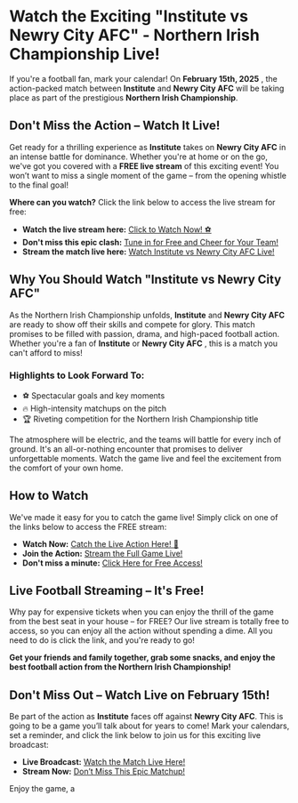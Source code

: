 # Watch the Exciting "Institute vs Newry City AFC" - Northern Irish Championship Live!

If you're a football fan, mark your calendar! On **February 15th, 2025** , the action-packed match between **Institute** and **Newry City AFC** will be taking place as part of the prestigious **Northern Irish Championship**.

## Don't Miss the Action – Watch It Live!

Get ready for a thrilling experience as **Institute** takes on **Newry City AFC** in an intense battle for dominance. Whether you're at home or on the go, we've got you covered with a **FREE live stream** of this exciting event! You won’t want to miss a single moment of the game – from the opening whistle to the final goal!

**Where can you watch?** Click the link below to access the live stream for free:

- **Watch the live stream here:** [Click to Watch Now! ⚽](https://tinyurl.com/livestreamfreeo?st=Institute+vs+Newry+City+AFC&si=ghc)
- **Don't miss this epic clash:** [Tune in for Free and Cheer for Your Team!](https://tinyurl.com/livestreamfreeo?st=Institute+vs+Newry+City+AFC&si=ghc)
- **Stream the match live here:** [Watch Institute vs Newry City AFC Live!](https://tinyurl.com/livestreamfreeo?st=Institute+vs+Newry+City+AFC&si=ghc)

## Why You Should Watch "Institute vs Newry City AFC"

As the Northern Irish Championship unfolds, **Institute** and **Newry City AFC** are ready to show off their skills and compete for glory. This match promises to be filled with passion, drama, and high-paced football action. Whether you're a fan of **Institute** or **Newry City AFC** , this is a match you can't afford to miss!

### Highlights to Look Forward To:

- ⚽ Spectacular goals and key moments
- 🔥 High-intensity matchups on the pitch
- 🏆 Riveting competition for the Northern Irish Championship title

The atmosphere will be electric, and the teams will battle for every inch of ground. It's an all-or-nothing encounter that promises to deliver unforgettable moments. Watch the game live and feel the excitement from the comfort of your own home.

## How to Watch

We've made it easy for you to catch the game live! Simply click on one of the links below to access the FREE stream:

- **Watch Now:** [Catch the Live Action Here! 🎥](https://tinyurl.com/livestreamfreeo?st=Institute+vs+Newry+City+AFC&si=ghc)
- **Join the Action:** [Stream the Full Game Live!](https://tinyurl.com/livestreamfreeo?st=Institute+vs+Newry+City+AFC&si=ghc)
- **Don't miss a minute:** [Click Here for Free Access!](https://tinyurl.com/livestreamfreeo?st=Institute+vs+Newry+City+AFC&si=ghc)

## Live Football Streaming – It's Free!

Why pay for expensive tickets when you can enjoy the thrill of the game from the best seat in your house – for FREE? Our live stream is totally free to access, so you can enjoy all the action without spending a dime. All you need to do is click the link, and you're ready to go!

**Get your friends and family together, grab some snacks, and enjoy the best football action from the Northern Irish Championship!**

## Don't Miss Out – Watch Live on February 15th!

Be part of the action as **Institute** faces off against **Newry City AFC**. This is going to be a game you’ll talk about for years to come! Mark your calendars, set a reminder, and click the link below to join us for this exciting live broadcast:

- **Live Broadcast:** [Watch the Match Live Here!](https://tinyurl.com/livestreamfreeo?st=Institute+vs+Newry+City+AFC&si=ghc)
- **Stream Now:** [Don’t Miss This Epic Matchup!](https://tinyurl.com/livestreamfreeo?st=Institute+vs+Newry+City+AFC&si=ghc)

Enjoy the game, a
